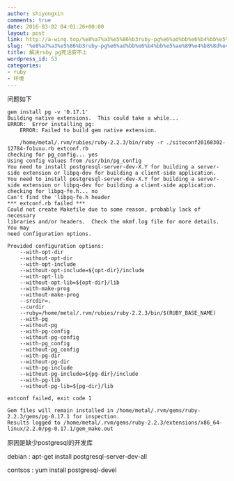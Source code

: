 ```yaml
---
author: shiyongxin
comments: true
date: 2016-03-02 04:01:26+00:00
layout: post
link: http://a-wing.top/%e8%a7%a3%e5%86%b3ruby-pg%e6%ad%bb%e6%b4%bb%e5%ae%89%e4%b8%8d%e4%b8%8a/
slug: '%e8%a7%a3%e5%86%b3ruby-pg%e6%ad%bb%e6%b4%bb%e5%ae%89%e4%b8%8d%e4%b8%8a'
title: 解决ruby pg死活安不上
wordpress_id: 53
categories:
- ruby
- 环境
---
```


问题如下

    
    gem install pg -v '0.17.1'
    Building native extensions.  This could take a while...
    ERROR:  Error installing pg:
    	ERROR: Failed to build gem native extension.
    
        /home/metal/.rvm/rubies/ruby-2.2.3/bin/ruby -r ./siteconf20160302-12784-fo1uxu.rb extconf.rb
    checking for pg_config... yes
    Using config values from /usr/bin/pg_config
    You need to install postgresql-server-dev-X.Y for building a server-side extension or libpq-dev for building a client-side application.
    You need to install postgresql-server-dev-X.Y for building a server-side extension or libpq-dev for building a client-side application.
    checking for libpq-fe.h... no
    Can't find the 'libpq-fe.h header
    *** extconf.rb failed ***
    Could not create Makefile due to some reason, probably lack of necessary
    libraries and/or headers.  Check the mkmf.log file for more details.  You may
    need configuration options.
    
    Provided configuration options:
    	--with-opt-dir
    	--without-opt-dir
    	--with-opt-include
    	--without-opt-include=${opt-dir}/include
    	--with-opt-lib
    	--without-opt-lib=${opt-dir}/lib
    	--with-make-prog
    	--without-make-prog
    	--srcdir=.
    	--curdir
    	--ruby=/home/metal/.rvm/rubies/ruby-2.2.3/bin/$(RUBY_BASE_NAME)
    	--with-pg
    	--without-pg
    	--with-pg-config
    	--without-pg-config
    	--with-pg_config
    	--without-pg_config
    	--with-pg-dir
    	--without-pg-dir
    	--with-pg-include
    	--without-pg-include=${pg-dir}/include
    	--with-pg-lib
    	--without-pg-lib=${pg-dir}/lib
    
    extconf failed, exit code 1
    
    Gem files will remain installed in /home/metal/.rvm/gems/ruby-2.2.3/gems/pg-0.17.1 for inspection.
    Results logged to /home/metal/.rvm/gems/ruby-2.2.3/extensions/x86_64-linux/2.2.0/pg-0.17.1/gem_make.out


原因是缺少postgresql的开发库

debian : apt-get install postgresql-server-dev-all

contsos : yum install postgresql-devel
